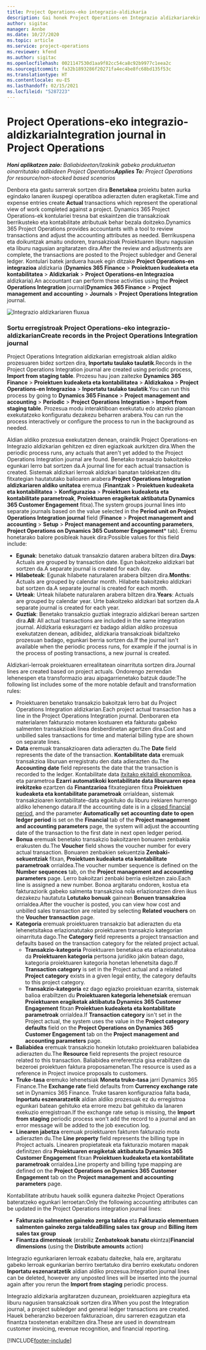 ```yaml
---
title: Project Operations-eko integrazio-aldizkaria
description: Gai honek Project Operations-en Integrazio aldizkariarekin lan egiteari buruzko informazioa eskaintzen du.
author: sigitac
manager: Annbe
ms.date: 10/27/2020
ms.topic: article
ms.service: project-operations
ms.reviewer: kfend
ms.author: sigitac
ms.openlocfilehash: 0021147530d1aa9f82cc54ca8c92b9977c1eea2c
ms.sourcegitcommit: fa32b1893286f20271fa4ec4be8fc68bd135f53c
ms.translationtype: HT
ms.contentlocale: eu-ES
ms.lasthandoff: 02/15/2021
ms.locfileid: "5287223"
---
```

# <a name="integration-journal-in-project-operations"></a><span data-ttu-id="d8b21-103">Project Operations-eko integrazio-aldizkaria</span><span class="sxs-lookup"><span data-stu-id="d8b21-103">Integration journal in Project Operations</span></span>

<span data-ttu-id="d8b21-104">_**Honi aplikatzen zaio:** Baliabideetan/Izakinik gabeko produktuetan oinarritutako adibideen Project Operations_</span><span class="sxs-lookup"><span data-stu-id="d8b21-104">_**Applies To:** Project Operations for resource/non-stocked based scenarios_</span></span>

<span data-ttu-id="d8b21-105">Denbora eta gastu sarrerak sortzen dira **Benetakoa** proiektu baten aurka egindako lanaren ikuspegi operatiboa adierazten duten eragiketak.</span><span class="sxs-lookup"><span data-stu-id="d8b21-105">Time and expense entries create **Actual** transactions which represent the operational view of work completed against a project.</span></span> <span data-ttu-id="d8b21-106">Dynamics 365 Project Operations-ek kontulariei tresna bat eskaintzen die transakzioak berrikusteko eta kontabilitate atributuak behar bezala doitzeko.</span><span class="sxs-lookup"><span data-stu-id="d8b21-106">Dynamics 365 Project Operations provides accountants with a tool to review transactions and adjust the accounting attributes as needed.</span></span> <span data-ttu-id="d8b21-107">Berrikuspena eta doikuntzak amaitu ondoren, transakzioak Proiektuaren liburu nagusian eta liburu nagusian argitaratzen dira.</span><span class="sxs-lookup"><span data-stu-id="d8b21-107">After the review and adjustments are complete, the transactions are posted to the Project subledger and General ledger.</span></span> <span data-ttu-id="d8b21-108">Kontulari batek jarduera hauek egin ditzake **Project Operations-en integrazioa** aldizkaria (**Dynamics 365 Finance** > **Proiektuen kudeaketa eta kontabilitatea** > **Aldizkariak** > **Project Operations-en Integrazioa** aldizkaria).</span><span class="sxs-lookup"><span data-stu-id="d8b21-108">An accountant can perform these activities using the **Project Operations Integration** journal(**Dynamics 365 Finance** > **Project management and accounting** > **Journals** > **Project Operations Integration** journal.</span></span>

![Integrazio aldizkariaren fluxua](./media/IntegrationJournal.png)

### <a name="create-records-in-the-project-operations-integration-journal"></a><span data-ttu-id="d8b21-110">Sortu erregistroak Project Operations-eko integrazio-aldizkarian</span><span class="sxs-lookup"><span data-stu-id="d8b21-110">Create records in the Project Operations Integration journal</span></span>

<span data-ttu-id="d8b21-111">Project Operations Integration aldizkarian erregistroak aldian aldiko prozesuaren bidez sortzen dira, **Inportatu taulako taulatik**.</span><span class="sxs-lookup"><span data-stu-id="d8b21-111">Records in the Project Operations Integration journal are created using periodic process, **Import from staging table**.</span></span> <span data-ttu-id="d8b21-112">Prozesu hau joan zaitezke **Dynamics 365 Finance** > **Proiektuen kudeaketa eta kontabilitatea** > **Aldizkakoa** > **Project Operations-en Integrazioa** > **Inportatu taulako taulatik**.</span><span class="sxs-lookup"><span data-stu-id="d8b21-112">You can run this process by going to **Dynamics 365 Finance** > **Project management and accounting** > **Periodic** > **Project Operations Integration** > **Import from staging table**.</span></span> <span data-ttu-id="d8b21-113">Prozesua modu interaktiboan exekutatu edo atzeko planoan exekutatzeko konfiguratu dezakezu beharren arabera.</span><span class="sxs-lookup"><span data-stu-id="d8b21-113">You can run the process interactively or configure the process to run in the background as needed.</span></span>

<span data-ttu-id="d8b21-114">Aldian aldiko prozesua exekutatzen denean, oraindik Project Operations-en Integrazio aldizkarian gehitzen ez diren egiazkoak aurkitzen dira.</span><span class="sxs-lookup"><span data-stu-id="d8b21-114">When the periodic process runs, any actuals that aren't yet added to the Project Operations Integration journal are found.</span></span> <span data-ttu-id="d8b21-115">Benetako transakzio bakoitzeko egunkari lerro bat sortzen da.</span><span class="sxs-lookup"><span data-stu-id="d8b21-115">A journal line for each actual transaction is created.</span></span>
<span data-ttu-id="d8b21-116">Sistemak aldizkari lerroak aldizkari banatan taldekatzen ditu fitxategian hautatutako balioaren arabera **Project Operations Integration aldizkariaren aldiko unitatea** eremua (**Finantzak** > **Proiektuen kudeaketa eta kontabilitatea** > **Konfigurazioa** > **Proiektuen kudeaketa eta kontabilitate parametroak**, **Proiektuaren eragiketak aktibatuta Dynamics 365 Customer Engagement** fitxa).</span><span class="sxs-lookup"><span data-stu-id="d8b21-116">The system groups journal lines into separate journals based on the value selected in the **Period unit on Project Operations Integration journal** field (**Finance** > **Project management and accounting** > **Setup** > **Project management and accounting parameters**, **Project Operations on Dynamics 365 Customer Engagement**\* tab).</span></span> <span data-ttu-id="d8b21-117">Eremu honetarako balore posibleak hauek dira:</span><span class="sxs-lookup"><span data-stu-id="d8b21-117">Possible values for this field include:</span></span>

  - <span data-ttu-id="d8b21-118">**Egunak**: benetako datuak transakzio dataren arabera biltzen dira.</span><span class="sxs-lookup"><span data-stu-id="d8b21-118">**Days**: Actuals are grouped by transaction date.</span></span> <span data-ttu-id="d8b21-119">Egun bakoitzeko aldizkari bat sortzen da.</span><span class="sxs-lookup"><span data-stu-id="d8b21-119">A separate journal is created for each day.</span></span>
  - <span data-ttu-id="d8b21-120">**Hilabeteak**: Egunak hilabete naturalaren arabera biltzen dira.</span><span class="sxs-lookup"><span data-stu-id="d8b21-120">**Months**: Actuals are grouped by calendar month.</span></span> <span data-ttu-id="d8b21-121">Hilabete bakoitzeko aldizkari bat sortzen da.</span><span class="sxs-lookup"><span data-stu-id="d8b21-121">A separate journal is created for each month.</span></span>
  - <span data-ttu-id="d8b21-122">**Urteak**: Urteak hilabete naturalaren arabera biltzen dira.</span><span class="sxs-lookup"><span data-stu-id="d8b21-122">**Years**: Actuals are grouped by calendar year.</span></span> <span data-ttu-id="d8b21-123">Urte bakoitzeko aldizkari bat sortzen da.</span><span class="sxs-lookup"><span data-stu-id="d8b21-123">A separate journal is created for each year.</span></span>
  - <span data-ttu-id="d8b21-124">**Guztiak**: Benetako transakzio guztiak integrazio aldizkari berean sartzen dira.</span><span class="sxs-lookup"><span data-stu-id="d8b21-124">**All**: All actual transactions are included in the same integration journal.</span></span> <span data-ttu-id="d8b21-125">Aldizkaria eskuragarri ez badago aldian aldiko prozesua exekutatzen denean, adibidez, aldizkaria transakzioak bidaltzeko prozesuan badago, egunkari berria sortzen da.</span><span class="sxs-lookup"><span data-stu-id="d8b21-125">If the journal isn't available when the periodic process runs, for example if the journal is in the process of posting transactions, a new journal is created.</span></span>

<span data-ttu-id="d8b21-126">Aldizkari-lerroak proiektuaren errealitatean oinarrituta sortzen dira.</span><span class="sxs-lookup"><span data-stu-id="d8b21-126">Journal lines are created based on project actuals.</span></span> <span data-ttu-id="d8b21-127">Ondorengo zerrendan lehenespen eta transformazio arau aipagarrienetako batzuk daude:</span><span class="sxs-lookup"><span data-stu-id="d8b21-127">The following list includes some of the more notable default and transformation rules:</span></span>

  - <span data-ttu-id="d8b21-128">Proiektuaren benetako transakzio bakoitzak lerro bat du Project Operations Integration aldizkarian.</span><span class="sxs-lookup"><span data-stu-id="d8b21-128">Each project actual transaction has a line in the Project Operations Integration journal.</span></span> <span data-ttu-id="d8b21-129">Denboraren eta materialaren fakturazio motaren kostuaren eta fakturatu gabeko salmenten transakzioak linea desberdinetan agertzen dira.</span><span class="sxs-lookup"><span data-stu-id="d8b21-129">Cost and unbilled sales transactions for time and material billing type are shown on separate lines.</span></span>
  - <span data-ttu-id="d8b21-130">**Data** eremuak transakzioaren data adierazten du.</span><span class="sxs-lookup"><span data-stu-id="d8b21-130">The **Date** field represents the date of the transaction.</span></span> <span data-ttu-id="d8b21-131">**Kontabilitate data** eremuak transakzioa liburuan erregistratu den data adierazten du.</span><span class="sxs-lookup"><span data-stu-id="d8b21-131">The **Accounting date** field represents the date that the transaction is recorded to the ledger.</span></span> <span data-ttu-id="d8b21-132">Kontabilitate data [itxitako ekitaldi ekonomikoa](https://docs.microsoft.com/dynamics365/finance/general-ledger/close-general-ledger-at-period-end), eta parametroa **Ezarri automatikoki kontabilitate data liburuaren epea irekitzeko** ezartzen da **Finantzarioa** fitxategiaren fitxa **Proiektuen kudeaketa eta kontabilitate parametroak** orrialdean, sistemak transakzioaren kontabilitate-data egokituko du liburu irekiaren hurrengo aldiko lehenengo datara.</span><span class="sxs-lookup"><span data-stu-id="d8b21-132">If the accounting date is in a [closed financial period](https://docs.microsoft.com/dynamics365/finance/general-ledger/close-general-ledger-at-period-end), and the parameter **Automatically set accounting date to open ledger period** is set on the **Financial** tab of the **Project management and accounting parameters** page, the system will adjust the accounting date of the transaction to the first date in next open ledger period.</span></span>
  - <span data-ttu-id="d8b21-133">**Bonua** eremuak benetako transakzio bakoitzaren bonuaren zenbakia erakusten du.</span><span class="sxs-lookup"><span data-stu-id="d8b21-133">The **Voucher** field shows the voucher number for every actual transaction.</span></span> <span data-ttu-id="d8b21-134">Bonuaren zenbakien sekuentzia **Zenbaki-sekuentziak** fitxan, **Proiektuen kudeaketa eta kontabilitate parametroak** orrialdea.</span><span class="sxs-lookup"><span data-stu-id="d8b21-134">The voucher number sequence is defined on the **Number sequences** tab, on the **Project management and accounting parameters** page.</span></span> <span data-ttu-id="d8b21-135">Lerro bakoitzari zenbaki berria esleitzen zaio.</span><span class="sxs-lookup"><span data-stu-id="d8b21-135">Each line is assigned a new number.</span></span> <span data-ttu-id="d8b21-136">Bonoa argitaratu ondoren, kostua eta fakturaziorik gabeko salmenta transakzioa nola erlazionatzen diren ikus dezakezu hautatuta **Lotutako bonuak** gainean **Bonuen transakzioa** orrialdea.</span><span class="sxs-lookup"><span data-stu-id="d8b21-136">After the voucher is posted, you can view how cost and unbilled sales transaction are related by selecting **Related vouchers** on the **Voucher transaction** page.</span></span>
  - <span data-ttu-id="d8b21-137">**Kategoria** eremuak proiektuaren transakzio bat adierazten du eta lehenetsitakoa erlazionatutako proiektuaren transakzio kategorian oinarrituta dago.</span><span class="sxs-lookup"><span data-stu-id="d8b21-137">The **Category** field represents a project transaction and defaults based on the transaction category for the related project actual.</span></span>
    - <span data-ttu-id="d8b21-138">**Transakzio-kategoria** Proiektuaren benetakoa eta erlazionatutakoa da **Proiektuaren kategoria** pertsona juridiko jakin batean dago, kategoria proiektuaren kategoria honetan lehenetsita dago.</span><span class="sxs-lookup"><span data-stu-id="d8b21-138">If **Transaction category** is set in the Project actual and a related **Project category** exists in a given legal entity, the category defaults to this project category.</span></span>
    - <span data-ttu-id="d8b21-139">**Transakzio-kategoria** ez dago egiazko proiektuan ezarrita, sistemak balioa erabiltzen du **Proiektuaren kategoria lehenetsiak** eremuan **Proiektuaren eragiketak aktibatuta Dynamics 365 Customer Engagement** fitxan **Proiektuen kudeaketa eta kontabilitate parametroak** orrialdea.</span><span class="sxs-lookup"><span data-stu-id="d8b21-139">If **Transaction category** isn't set in the Project actual, the system uses the value in the **Project category defaults** field on the **Project Operations on Dynamics 365 Customer Engagement** tab on the **Project management and accounting parameters** page.</span></span>
  - <span data-ttu-id="d8b21-140">**Baliabidea** eremuak transakzio honekin lotutako proiektuaren baliabidea adierazten du.</span><span class="sxs-lookup"><span data-stu-id="d8b21-140">The **Resource** field represents the project resource related to this transaction.</span></span> <span data-ttu-id="d8b21-141">Baliabidea erreferentzia gisa erabiltzen da bezeroei proiektuen faktura proposamenetan.</span><span class="sxs-lookup"><span data-stu-id="d8b21-141">The resource is used as a reference in Project invoice proposals to customers.</span></span>
  - <span data-ttu-id="d8b21-142">**Truke-tasa** eremuko lehenetsiak **Moneta truke-tasa** jarri Dynamics 365 Finance.</span><span class="sxs-lookup"><span data-stu-id="d8b21-142">The **Exchange rate** field defaults from **Currency exchange rate** set in Dynamics 365 Finance.</span></span> <span data-ttu-id="d8b21-143">Truke tasaren konfigurazioa falta bada, **Inportatu eszenaratzetik** aldian aldiko prozesuak ez du erregistroa egunkari batean gehituko eta errore mezu bat gehituko da lanaren exekuzio erregistroan.</span><span class="sxs-lookup"><span data-stu-id="d8b21-143">If the exchange rate setup is missing, the **Import from staging** periodic process won't add the record to a journal and an error message will be added to the job execution log.</span></span>
  - <span data-ttu-id="d8b21-144">**Linearen jabetza** eremuak proiektuaren fakturen fakturazio mota adierazten du.</span><span class="sxs-lookup"><span data-stu-id="d8b21-144">The **Line property** field represents the billing type in Project actuals.</span></span> <span data-ttu-id="d8b21-145">Linearen propietateak eta fakturazio motaren mapak definitzen dira **Proiektuaren eragiketak aktibatuta Dynamics 365 Customer Engagement** fitxan **Proiektuen kudeaketa eta kontabilitate parametroak** orrialdea.</span><span class="sxs-lookup"><span data-stu-id="d8b21-145">Line property and billing type mapping are defined on the **Project Operations on Dynamics 365 Customer Engagement** tab on the **Project management and accounting parameters** page.</span></span>

<span data-ttu-id="d8b21-146">Kontabilitate atributu hauek soilik egunera daitezke Project Operations bateratzeko egunkari lerroetan:</span><span class="sxs-lookup"><span data-stu-id="d8b21-146">Only the following accounting attributes can be updated in the Project Operations integration journal lines:</span></span>

- <span data-ttu-id="d8b21-147">**Fakturazio salmenten gaineko zerga taldea** eta **Fakturazio elementuen salmenten gaineko zerga taldea**</span><span class="sxs-lookup"><span data-stu-id="d8b21-147">**Billing sales tax group** and **Billing item sales tax group**</span></span>
- <span data-ttu-id="d8b21-148">**Finantza dimentsioak** (erabiliz **Zenbatekoak banatu** ekintza)</span><span class="sxs-lookup"><span data-stu-id="d8b21-148">**Financial dimensions** (using the **Distribute amounts** action)</span></span>

<span data-ttu-id="d8b21-149">Integrazio egunkariaren lerroak ezabatu daitezke, hala ere, argitaratu gabeko lerroak egunkarian berriro txertatuko dira berriro exekutatu ondoren **Inportatu eszenaratzetik** aldian aldiko prozesua.</span><span class="sxs-lookup"><span data-stu-id="d8b21-149">Integration journal lines can be deleted, however any unposted lines will be inserted into the journal again after you rerun the **Import from staging** periodic process.</span></span>

<span data-ttu-id="d8b21-150">Integrazio aldizkaria argitaratzen duzunean, proiektuaren azpiegitura eta liburu nagusien transakzioak sortzen dira.</span><span class="sxs-lookup"><span data-stu-id="d8b21-150">When you post the Integration journal, a project subledger and general ledger transactions are created.</span></span> <span data-ttu-id="d8b21-151">Hauek beheranzko bezeroen fakturazioan, diru sarreren ezagutzan eta finantza txostenetan erabiltzen dira.</span><span class="sxs-lookup"><span data-stu-id="d8b21-151">These are used in downstream customer invoicing, revenue recognition, and financial reporting.</span></span>


[!INCLUDE[footer-include](../includes/footer-banner.md)]